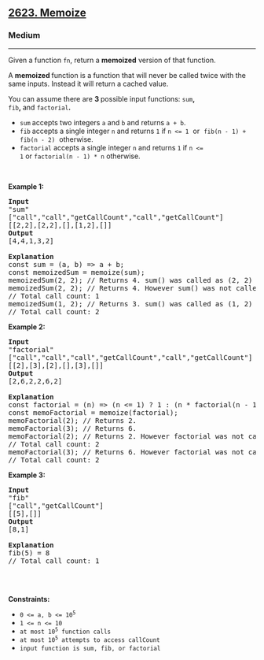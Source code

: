 <h2><a href="https://leetcode.com/problems/memoize/">2623. Memoize</a></h2><h3>Medium</h3><hr><div><p>Given a function <code>fn</code>, return a&nbsp;<strong>memoized</strong>&nbsp;version of that function.</p>

<p>A&nbsp;<strong>memoized&nbsp;</strong>function is a function that will never be called twice with&nbsp;the same inputs. Instead it will return&nbsp;a cached value.</p>

<p>You can assume there are&nbsp;<strong>3&nbsp;</strong>possible input functions:&nbsp;<code>sum</code><strong>, </strong><code>fib</code><strong>,&nbsp;</strong>and&nbsp;<code>factorial</code><strong>.</strong></p>

<ul>
	<li><code>sum</code><strong>&nbsp;</strong>accepts two integers&nbsp;<code>a</code> and <code>b</code> and returns <code>a + b</code>.</li>
	<li><code>fib</code><strong>&nbsp;</strong>accepts a&nbsp;single integer&nbsp;<code>n</code> and&nbsp;returns&nbsp;<code>1</code> if <font face="monospace"><code>n &lt;= 1</code> </font>or<font face="monospace">&nbsp;<code>fib(n - 1) + fib(n - 2)</code>&nbsp;</font>otherwise.</li>
	<li><code>factorial</code>&nbsp;accepts a single integer&nbsp;<code>n</code> and returns <code>1</code>&nbsp;if&nbsp;<code>n &lt;= 1</code>&nbsp;or&nbsp;<code>factorial(n - 1) * n</code>&nbsp;otherwise.</li>
</ul>

<p>&nbsp;</p>
<p><strong class="example">Example 1:</strong></p>

<pre><strong>Input</strong>
"sum"
["call","call","getCallCount","call","getCallCount"]
[[2,2],[2,2],[],[1,2],[]]
<strong>Output</strong>
[4,4,1,3,2]

<strong>Explanation</strong>
const sum = (a, b) =&gt; a + b;
const memoizedSum = memoize(sum);
memoizedSum(2, 2); // Returns 4. sum() was called as (2, 2) was not seen before.
memoizedSum(2, 2); // Returns 4. However sum() was not called because the same inputs were seen before.
// Total call count: 1
memoizedSum(1, 2); // Returns 3. sum() was called as (1, 2) was not seen before.
// Total call count: 2
</pre>

<p><strong class="example">Example 2:</strong></p>

<pre><strong>Input
</strong>"factorial"
["call","call","call","getCallCount","call","getCallCount"]
[[2],[3],[2],[],[3],[]]
<strong>Output</strong>
[2,6,2,2,6,2]

<strong>Explanation</strong>
const factorial = (n) =&gt; (n &lt;= 1) ? 1 : (n * factorial(n - 1));
const memoFactorial = memoize(factorial);
memoFactorial(2); // Returns 2.
memoFactorial(3); // Returns 6.
memoFactorial(2); // Returns 2. However factorial was not called because 2 was seen before.
// Total call count: 2
memoFactorial(3); // Returns 6. However factorial was not called because 3 was seen before.
// Total call count: 2
</pre>

<p><strong class="example">Example 3:</strong></p>

<pre><strong>Input
</strong>"fib"
["call","getCallCount"]
[[5],[]]
<strong>Output</strong>
[8,1]

<strong>Explanation
</strong>fib(5) = 8
// Total call count: 1

</pre>

<p>&nbsp;</p>
<p><strong>Constraints:</strong></p>

<ul>
	<li><code>0 &lt;= a, b &lt;= 10<sup>5</sup></code></li>
	<li><code>1 &lt;= n &lt;= 10</code></li>
	<li><code>at most 10<sup>5</sup>&nbsp;function calls</code></li>
	<li><code>at most 10<sup>5</sup>&nbsp;attempts to access callCount</code></li>
	<li><code>input function is sum, fib, or factorial</code></li>
</ul>
</div>